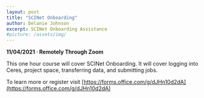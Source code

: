 ```yaml
---
layout: post
title: "SCINet Onboarding"
author: Delanie Johnson
excerpt: SCINet Onboarding Assistance 
#picture: /assets/img/
---
```


**11/04/2021 &middot;   Remotely Through Zoom**   

This one hour course will cover SCINet Onboarding. It will cover logging into Ceres, project space, transferring data, and submitting jobs.

To learn more or register visit [https://forms.office.com/g/dJHn10d2dA](https://forms.office.com/g/dJHn10d2dA)
